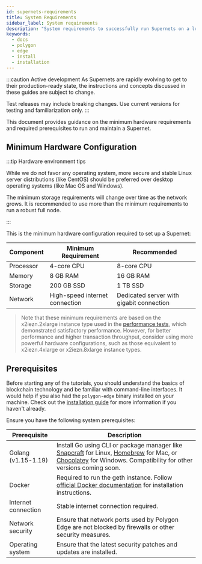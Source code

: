 ```yaml
---
id: supernets-requirements
title: System Requirements
sidebar_label: System requirements
description: "System requirements to successfully run Supernets on a local or remote machine."
keywords:
  - docs
  - polygon
  - edge
  - install
  - installation
---
```


:::caution Active development
As Supernets are rapidly evolving to get to their production-ready state, the instructions and concepts discussed in these guides are subject to change.

Test releases may include breaking changes. Use current versions for testing and familiarization only.
:::

This document provides guidance on the minimum hardware requirements and required prerequisites to run and maintain a Supernet.

## Minimum Hardware Configuration

:::tip Hardware environment tips

While we do not favor any operating system, more secure and stable Linux server distributions (like CentOS) should be preferred over desktop operating systems (like Mac OS and Windows).

The minimum storage requirements will change over time as the network grows. It is recommended to use more than the minimum requirements to run a robust full node.

:::

This is the minimum hardware configuration required to set up a Supernet:

| Component | Minimum Requirement | Recommended |
| --------- | ------------------- | ----------- |
| Processor | 4-core CPU | 8-core CPU |
| Memory | 8 GB RAM | 16 GB RAM |
| Storage | 200 GB SSD | 1 TB SSD |
| Network | High-speed internet connection | Dedicated server with gigabit connection |

> Note that these minimum requirements are based on the x2iezn.2xlarge instance type used in the [performance tests](/docs/supernets/operate/performance.md), which demonstrated satisfactory performance. However, for better performance and higher transaction throughput, consider using more powerful hardware configurations, such as those equivalent to x2iezn.4xlarge or x2iezn.8xlarge instance types.

## Prerequisites

Before starting any of the tutorials, you should understand the basics of blockchain technology and be familiar with command-line interfaces. It would help if you also had the `polygon-edge` binary installed on your machine. Check out the [installation guide](/docs/supernets/operate/supernets-install) for more information if you haven't already.

Ensure you have the following system prerequisites:

| Prerequisite | Description |
| --- | --- |
| Golang (v1.15-1.19) | Install Go using CLI or package manager like [Snapcraft](https://snapcraft.io/go) for Linux, [Homebrew](https://formulae.brew.sh/formula/go) for Mac, or [Chocolatey](https://community.chocolatey.org/packages/golang) for Windows. Compatibility for other versions coming soon. |
| Docker | Required to run the geth instance. Follow [official Docker documentation](https://www.docker.com/) for installation instructions. |
| Internet connection | Stable internet connection required. |
| Network security | Ensure that network ports used by Polygon Edge are not blocked by firewalls or other security measures. |
| Operating system | Ensure that the latest security patches and updates are installed. |
